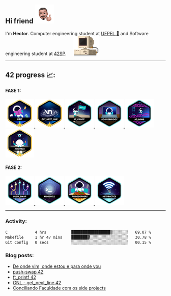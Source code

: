 

Hi friend <img src="./src/IMG-5048.PNG" height="60" width="60">
---

<p> I'm <b>Hector</b>. Computer engineering student at <a href="https://portal.ufpel.edu.br/" target="_blank">UFPEL 🏫</a> 
    and Software engineering student at <a href="https://www.42sp.org.br/" target="_blank">42SP</a>. &emsp; <a href="https://hector.dev.br/" target="_blank"><img src="./src/retrocomputer0.5.gif" alt="retro computer" height="60" width="80"></a><br>
</p>

---
## 42 progress 📈:  

#### FASE 1:
<a href="https://github.com/devhector/42_libft">
<img src="./src/badges/libftm.png" height="90" width="90">
</a>
    
<a href="https://github.com/devhector/42_GNL">
<img src="./src/badges/get_next_linem.png" height="90" width="90">
</a>
    
<a href="https://github.com/devhector/42_printf">
<img src="./src/badges/ft_printfe.png" height="90" width="90">   
</a>

<a href="https://github.com/devhector">
<img src="./src/badges/born2beroote.png" height="90" width="90">   
</a>

<a href="https://github.com/devhector/42_so_long">
<img src="./src/badges/so_longe.png" height="90" width="90">   
</a>

<a href="https://github.com/devhector">
<img src="./src/badges/minitalkm.png" height="90" width="90">   
</a>

#### FASE 2:
<a href="https://github.com/devhector">
<img src="./src/badges/push_swape.png" height="90" width="90">   
</a>

<a href="https://github.com/devhector/42_minishell">
<img src="./src/badges/minishelle.png" height="90" width="90">   
</a>

<a href="https://github.com/devhector">
<img src="./src/badges/philosopherse.png" height="90" width="90">   
</a>

<a href="https://github.com/devhector">
<img src="./src/badges/netpracticee.png" height="90" width="90">   
</a>
 
---
### Activity: 

<!--START_SECTION:waka-->

```text
C            4 hrs           █████████████████▒░░░░░░░   69.07 %
Makefile     1 hr 47 mins    ███████▓░░░░░░░░░░░░░░░░░   30.78 %
Git Config   0 secs          ░░░░░░░░░░░░░░░░░░░░░░░░░   00.15 %
```

<!--END_SECTION:waka-->


### Blog posts:
<!-- BLOG-POST-LIST:START -->
- [De onde vim, onde estou e para onde vou](https://hector.dev.br/2022/06/21/De-onde-vim-onde-estou-e-para-onde-vou/)
- [push-swap 42](https://hector.dev.br/2022/04/22/push-swap-42/)
- [ft_printf 42](https://hector.dev.br/2021/09/15/ft-printf/)
- [GNL - get_next_line 42](https://hector.dev.br/2021/08/27/GNL-get-next-line-42/)
- [Conciliando Faculdade com os side projects](https://hector.dev.br/2021/05/03/Conciliando-Faculdade-com-os-side-projects/)
<!-- BLOG-POST-LIST:END -->



<!-- ![sts](https://badge42.herokuapp.com/api/stats/hectfern?privacyEmail=true&darkmode=true&cursus=42cursus) | ![sts](https://github-readme-stats.vercel.app/api/wakatime?username=devhector&layout=compact&theme=dracula)
 :---: | :---: | -->
 
<!-- | ![sts](https://github-readme-stats.vercel.app/api/wakatime?username=devhector&layout=compact&theme=dracula) |
| :----: |

![maneirinhos](https://visitor-badge.glitch.me/badge?page_id=github.com/devhector&left_color=yellow&right_color=yellow) -->
<!--
**hectorhu17/hectorhu17** is a ✨ _special_ ✨ repository because its `README.md` (this file) appears on your GitHub profile.

Here are some ideas to get you started:

- 🔭 I’m currently working on ...
- 🌱 I’m currently learning ...
- 👯 I’m looking to collaborate on ...
- 🤔 I’m looking for help with ...
- 💬 Ask me about ...
- 📫 How to reach me: ...
- 😄 Pronouns: ...
- ⚡ Fun fact: ...
-->
